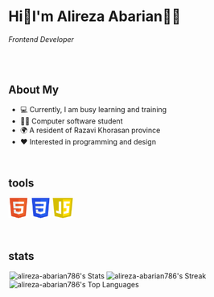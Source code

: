 # Hi👋I'm Alireza Abarian👨‍💼
###### Frontend Developer

<br />

## About My
- 💻 Currently, I am busy learning and training
- 👨‍💻 Computer software student
- 🌍 A resident of Razavi Khorasan province
- ❤️ Interested in programming and design

<br />

## tools
<img src="https://github.com/alireza-abarian786/alireza-abarian786/blob/main/HTML5_Badge.svg.png?raw=true" alt="html5" style="width:40px; height:40px;"> <img src="https://github.com/alireza-abarian786/alireza-abarian786/blob/main/CSS3_logo.svg.png?raw=true" alt="html5" style="width:40px; height:40px;"> <img src="https://raw.githubusercontent.com/alireza-abarian786/alireza-abarian786/38d19c55945116512d9496914ece885cbd4a6ba5/pngwing.com.png" alt="html5" style="width:40px; height:40px;">

<br />

## stats
<div dir="auto" style="width: 500px;margin: 0 auto;">
  <img src="https://github-readme-stats.vercel.app/api?username=alireza-abarian786&theme=monokai&show_icons=true&hide_border=true&count_private=true" alt="alireza-abarian786's Stats">
  <img src="https://github-readme-streak-stats.herokuapp.com/?user=alireza-abarian786&theme=monokai&hide_border=true" alt="alireza-abarian786's Streak">
  <img src="https://github-readme-stats.vercel.app/api/top-langs/?username=alireza-abarian786&theme=monokai&show_icons=true&hide_border=true&layout=compact" alt="alireza-abarian786's Top Languages">
</div>

<!--
![alireza-abarian786's Stats](https://github-readme-stats.vercel.app/api?username=alireza-abarian786&theme=monokai&show_icons=true&hide_border=true&count_private=true)

![alireza-abarian786's Streak](https://github-readme-streak-stats.herokuapp.com/?user=alireza-abarian786&theme=monokai&hide_border=true)

![alireza-abarian786's Top Languages](https://github-readme-stats.vercel.app/api/top-langs/?username=alireza-abarian786&theme=monokai&show_icons=true&hide_border=true&layout=compact)
-->
<!--
**alireza-abarian786/alireza-abarian786** is a ✨ _special_ ✨ repository because its `README.md` (this file) appears on your GitHub profile.

Here are some ideas to get you started:

- 🔭 I’m currently working on ...
- 🌱 I’m currently learning ...
- 👯 I’m looking to collaborate on ...
- 🤔 I’m looking for help with ...
- 💬 Ask me about ...
- 📫 How to reach me: ...
- 😄 Pronouns: ...
- ⚡ Fun fact: ...
-->
